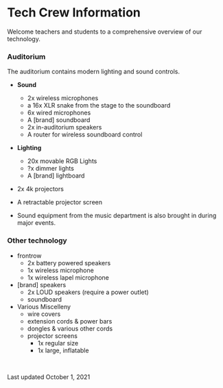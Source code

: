 # Tech Crew Information

Welcome teachers and students to a comprehensive overview of our technology.

### Auditorium

The auditorium contains modern lighting and sound controls.

- **Sound**
  - 2x wireless microphones
  - a 16x XLR snake from the stage to the soundboard
   - 6x wired microphones 
  - A [brand] soundboard
  - 2x in-auditorium speakers
  - A router for wireless soundboard control

- **Lighting**
  - 20x movable RGB Lights
  - ?x dimmer lights
  - A [brand] lightboard

- 2x 4k projectors
- A retractable projector screen

- Sound equipment from the music department is also brought in during major events.

### Other technology
- frontrow
  - 2x battery powered speakers
  - 1x wireless microphone
  - 1x wireless lapel microphone
- [brand] speakers
  - 2x LOUD speakers (require a power outlet)
  - soundboard
- Various Miscelleny
  - wire covers
  - extension cords & power bars
  - dongles & various other cords
  - projector screens
    - 1x regular size
    - 1x large, inflatable
 
 &nbsp;
 &nbsp;
 
 Last updated October 1, 2021
